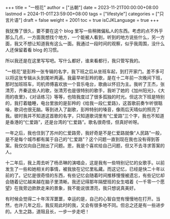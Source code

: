 +++
title = "一枝花"
author = ["丛朝"]
date = 2023-11-21T00:00:00+08:00
lastmod = 2024-11-01T23:59:00+08:00
tags = ["lifestyle"]
categories = ["只言片语"]
draft = false
weight = 2001
toc = true
isCJKLanguage = true
+++

我犹豫了很久，要不要在这个 blog 里写一些稍微偏私人的东西。考虑的点不外乎那么几点，一方面我想找个地方，一个能被人看到，听到的地方说些什么，另一方面，我又不想让知道我有这么一面。我通过一段时间的观察，似乎我周围，没什么人还保留着看 blog 的习惯。

所以我还是在这里写写吧。写什么都好，谁来看都行，我只管写我的。

“一枝花”是彭羚一张专辑的名字，我下班之后从坐班车起，到打开家门。差不多可以将这张专辑从头到尾听两遍。我最早听彭羚的歌，是在十二年前一次晚间下班，那时加班班车，司机师傅喜欢放一个音乐电台，歌曲以怀旧为主。我听了王杰，张清芳，齐秦这些人的歌，张清芳也是很特别的歌手，我听了她的《加州阳光》，《大雨的夜里》，《对话练习》等等，也陪我度过了很多孤独的时光。但这次下班是特别的，我打着瞌睡，电台里放的是彭羚的《给我一段仁爱路》，这首歌前奏乍听很聒噪，歌词也很无脑。等到进入了副歌，彭羚特别的嗓音，像雨后天晴似的照亮了我。彼时我并不知道这首歌的名字，只知道歌词里有“仁爱路”三个字，我也不知道是香港的“仁爱路”，还是台湾的“仁爱路”。歌名很奇怪，但真好听呀。

一年之后，我也住到了苏州的仁爱路旁，我好奇是不是仁爱路就像“人民路”一般，是不是每个城市都有属于自己的“仁爱路”？这个问题一直到现在我也没有得到答案。我仅仅向自己抛出了问题。恩，我是个喜欢给自己问题，但又不去寻求答案的人。

十二年后，我上周去听了杨丞琳的演唱会，这是我有一些特别记忆的女歌手。以前发生了一些和她相关的事情，被我放在记忆里私藏。而这记忆，已经是快二十年以前的了。记忆是很奇怪的东西，有些记忆会随着时间推移慢慢被遗忘，有些记忆却会随着记忆越来越在脑子里清晰。我还记得那年隔壁班的女生唱着《一千零一个愿望》在我旁边款款走来的景象，我不能说很漂亮，我只想说真美好。

有时候会觉得二十年浑浑噩噩，幸运的是，自己的心智自觉有慢慢地在打开。当然，也许几年之后，我反观此时的我，又会有很多地不同。但总之还是有一些进步的。人生之路，道阻且长，一步一步走吧！
